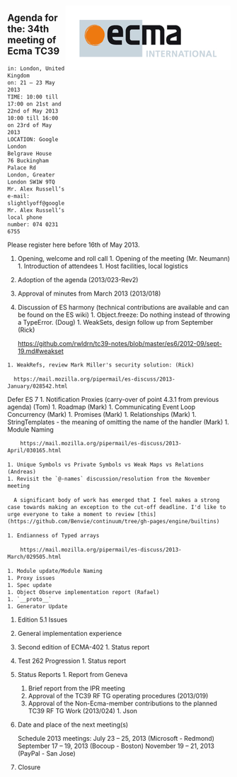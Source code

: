 <img src="../images/Ecma_RVB-003.jpg"
     align="right" alt="" />

## Agenda for the: 34th meeting of Ecma TC39

    in: London, United Kingdom
    on: 21 – 23 May 2013
    TIME: 10:00 till 17:00 on 21st and 22nd of May 2013
    10:00 till 16:00 on 23rd of May 2013
    LOCATION: Google London
    Belgrave House
    76 Buckingham Palace Rd
    London, Greater London SW1W 9TQ
    Mr. Alex Russell’s e-mail: slightlyoff@google.com
    Mr. Alex Russell’s local phone number: 074 0231 6755

Please register here before 16th of May 2013.

  1. Opening, welcome and roll call
    1. Opening of the meeting (Mr. Neumann)
    1. Introduction of attendees
    1. Host facilities, local logistics
  1. Adoption of the agenda (2013/023-Rev2)
  1. Approval of minutes from March 2013 (2013/018)
  1. Discussion of ES harmony (technical contributions are available and can be found on the ES wiki)
    1. Object.freeze: Do nothing instead of throwing a TypeError. (Doug)
    1. WeakSets, design follow up from September (Rick)

      https://github.com/rwldrn/tc39-notes/blob/master/es6/2012-09/sept-19.md#weakset

    1. WeakRefs, review Mark Miller's security solution: (Rick)

      https://mail.mozilla.org/pipermail/es-discuss/2013-January/028542.html

  Defer ES 7
    1. Notification Proxies (carry-over of point 4.3.1 from previous agenda) (Tom)
    1. Roadmap (Mark)
    1. Communicating Event Loop Concurrency (Mark)
    1. Promises (Mark)
    1. Relationships (Mark)
    1. StringTemplates - the meaning of omitting the name of the handler (Mark)
    1. Module Naming

        https://mail.mozilla.org/pipermail/es-discuss/2013-April/030165.html

    1. Unique Symbols vs Private Symbols vs Weak Maps vs Relations (Andreas)
    1. Revisit the `@-names` discussion/resolution from the November meeting

      A significant body of work has emerged that I feel makes a strong case towards making an exception to the cut-off deadline. I'd like to urge everyone to take a moment to review [this](https://github.com/Benvie/continuum/tree/gh-pages/engine/builtins)

    1. Endianness of Typed arrays

        https://mail.mozilla.org/pipermail/es-discuss/2013-March/029505.html

    1. Module update/Module Naming
    1. Proxy issues
    1. Spec update
    1. Object Observe implementation report (Rafael)
    1. `__proto__`
    1. Generator Update
  1. Edition 5.1 Issues
  1. General implementation experience
  1. Second edition of ECMA-402
    1. Status report
  1. Test 262 Progression
    1. Status report
  1. Status Reports
    1. Report from Geneva
      1. Brief report from the IPR meeting
      1. Approval of the TC39 RF TG operating procedures (2013/019)
      1. Approval of the Non-Ecma-member contributions to the planned TC39 RF TG Work (2013/024)
    1. Json
  1.  Date and place of the next meeting(s)

        Schedule 2013 meetings:
        July 23 – 25, 2013 (Microsoft - Redmond)
        September 17 – 19, 2013 (Bocoup - Boston)
        November 19 – 21, 2013 (PayPal - San Jose)
  1.  Closure